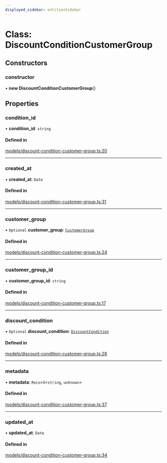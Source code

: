 ```yaml
---
displayed_sidebar: entitiesSidebar
---
```


# Class: DiscountConditionCustomerGroup

## Constructors

### constructor

• **new DiscountConditionCustomerGroup**()

## Properties

### condition\_id

• **condition\_id**: `string`

#### Defined in

[models/discount-condition-customer-group.ts:20](https://github.com/medusajs/medusa/blob/6225aa57b/packages/medusa/src/models/discount-condition-customer-group.ts#L20)

___

### created\_at

• **created\_at**: `Date`

#### Defined in

[models/discount-condition-customer-group.ts:31](https://github.com/medusajs/medusa/blob/6225aa57b/packages/medusa/src/models/discount-condition-customer-group.ts#L31)

___

### customer\_group

• `Optional` **customer\_group**: [`CustomerGroup`](CustomerGroup.md)

#### Defined in

[models/discount-condition-customer-group.ts:24](https://github.com/medusajs/medusa/blob/6225aa57b/packages/medusa/src/models/discount-condition-customer-group.ts#L24)

___

### customer\_group\_id

• **customer\_group\_id**: `string`

#### Defined in

[models/discount-condition-customer-group.ts:17](https://github.com/medusajs/medusa/blob/6225aa57b/packages/medusa/src/models/discount-condition-customer-group.ts#L17)

___

### discount\_condition

• `Optional` **discount\_condition**: [`DiscountCondition`](DiscountCondition.md)

#### Defined in

[models/discount-condition-customer-group.ts:28](https://github.com/medusajs/medusa/blob/6225aa57b/packages/medusa/src/models/discount-condition-customer-group.ts#L28)

___

### metadata

• **metadata**: `Record`<`string`, `unknown`\>

#### Defined in

[models/discount-condition-customer-group.ts:37](https://github.com/medusajs/medusa/blob/6225aa57b/packages/medusa/src/models/discount-condition-customer-group.ts#L37)

___

### updated\_at

• **updated\_at**: `Date`

#### Defined in

[models/discount-condition-customer-group.ts:34](https://github.com/medusajs/medusa/blob/6225aa57b/packages/medusa/src/models/discount-condition-customer-group.ts#L34)
